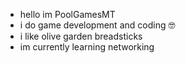 - hello im PoolGamesMT
- i do game development and coding 🤓
- i like olive garden breadsticks
- im currently learning networking

<!---
PoolGamesMT/PoolGamesTM is a ✨ special ✨ repository because its `README.md` (this file) appears on your GitHub profile.
You can click the Preview link to take a look at your changes.
--->
